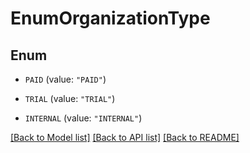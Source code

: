 # EnumOrganizationType

## Enum


* `PAID` (value: `"PAID"`)

* `TRIAL` (value: `"TRIAL"`)

* `INTERNAL` (value: `"INTERNAL"`)


[[Back to Model list]](../README.md#documentation-for-models) [[Back to API list]](../README.md#documentation-for-api-endpoints) [[Back to README]](../README.md)


